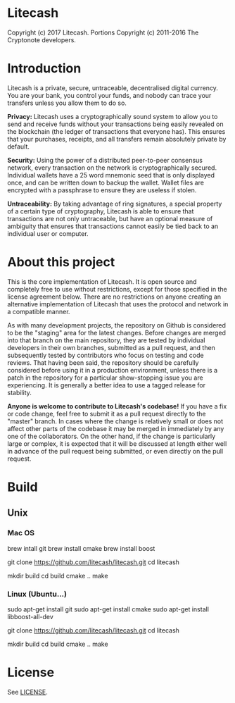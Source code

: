 Litecash
========
Copyright (c) 2017 Litecash.
Portions Copyright (c) 2011-2016 The Cryptonote developers.

Introduction
============
Litecash is a private, secure, untraceable, decentralised digital currency. You are your bank, you control your funds, and nobody can trace your transfers unless you allow them to do so.

**Privacy:** Litecash uses a cryptographically sound system to allow you to send and receive funds without your transactions being easily revealed on the blockchain (the ledger of transactions that everyone has). This ensures that your purchases, receipts, and all transfers remain absolutely private by default.

**Security:** Using the power of a distributed peer-to-peer consensus network, every transaction on the network is cryptographically secured. Individual wallets have a 25 word mnemonic seed that is only displayed once, and can be written down to backup the wallet. Wallet files are encrypted with a passphrase to ensure they are useless if stolen.

**Untraceability:** By taking advantage of ring signatures, a special property of a certain type of cryptography, Litecash is able to ensure that transactions are not only untraceable, but have an optional measure of ambiguity that ensures that transactions cannot easily be tied back to an individual user or computer.

About this project
==================
This is the core implementation of Litecash. It is open source and completely free to use without restrictions, except for those specified in the license agreement below. There are no restrictions on anyone creating an alternative implementation of Litecash that uses the protocol and network in a compatible manner.

As with many development projects, the repository on Github is considered to be the "staging" area for the latest changes. Before changes are merged into that branch on the main repository, they are tested by individual developers in their own branches, submitted as a pull request, and then subsequently tested by contributors who focus on testing and code reviews. That having been said, the repository should be carefully considered before using it in a production environment, unless there is a patch in the repository for a particular show-stopping issue you are experiencing. It is generally a better idea to use a tagged release for stability.

**Anyone is welcome to contribute to Litecash's codebase!** If you have a fix or code change, feel free to submit it as a pull request directly to the "master" branch. In cases where the change is relatively small or does not affect other parts of the codebase it may be merged in immediately by any one of the collaborators. On the other hand, if the change is particularly large or complex, it is expected that it will be discussed at length either well in advance of the pull request being submitted, or even directly on the pull request.

Build
=====

## Unix

### Mac OS
brew intall git
brew install cmake
brew install boost

git clone https://github.com/litecash/litecash.git
cd litecash

mkdir build
cd build
cmake ..
make

### Linux (Ubuntu...)
sudo apt-get install git
sudo apt-get install cmake
sudo apt-get install libboost-all-dev

git clone https://github.com/litecash/litecash.git
cd litecash

mkdir build
cd build
cmake ..
make

License
=======
See [LICENSE](LICENSE).
